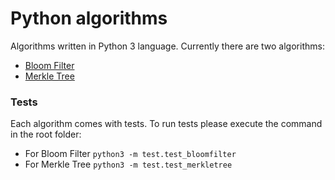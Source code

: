 # Python algorithms
Algorithms written in Python 3 language.
Currently there are two algorithms:
* [Bloom Filter](https://github.com/denis-mo/python-algorithms/blob/master/bloomfilter.py)
* [Merkle Tree](https://github.com/denis-mo/python-algorithms/blob/master/merkletree.py)
  
### Tests
Each algorithm comes with tests. To run tests please execute the command in the root folder:

* For Bloom Filter `python3 -m test.test_bloomfilter`
* For Merkle Tree `python3 -m test.test_merkletree`

